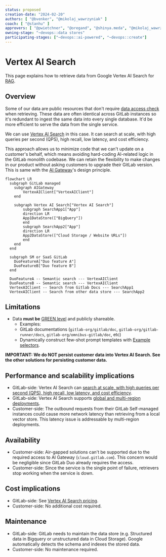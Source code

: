 ```yaml
---
status: proposed
creation-date: "2024-02-20"
authors: [ "@bvenker", "@mikolaj_wawrzyniak" ]
coach: [ "@stanhu" ]
approvers: [ "@pwietchner", "@oregand", "@shinya.meda", "@mikolaj_wawrzyniak" ]
owning-stage: "~devops::data stores"
participating-stages: ["~devops::ai-powered", "~devops::create"]
---
```


# Vertex AI Search

This page explains how to retrieve data from Google Vertex AI Search for [RAG](index.md).

## Overview

Some of our data are public resources that don't require [data access check](index.md#data-access-policy) when retrieving.
These data are often identical across GitLab instances so it's redundant to ingest the same data into every single database.
It'd be more efficient to serve the data from the single service.

We can use [Vertex AI Search](https://cloud.google.com/products/agent-builder?hl=en) in this case.
It can search at scale, with high queries per second (QPS), high recall, low latency, and cost efficiency.

This approach allows us to minimize code that we can't update on a customer's behalf, which means avoiding hard-coding AI-related logic in the GitLab monolith codebase. We can retain the flexibility to make changes in our product without asking customers to upgrade their GitLab version.
This is same with the [AI Gateway](../ai_gateway/index.md)'s design principle.

```mermaid
flowchart LR
  subgraph GitLab managed
    subgraph AIGateway
        VertexAIClient["VertexAIClient"]
    end

    subgraph Vertex AI Search["Vertex AI Search"]
        subgraph SearchApp1["App"]
        direction LR
        App1DataStore(["BigQuery"])
        end
        subgraph SearchApp2["App"]
        direction LR
        App2DataStore(["Cloud Storage / Website URLs"])
        end
    end
  end

  subgraph SM or SaaS GitLab
    DuoFeatureA["Duo feature A"]
    DuoFeatureB["Duo feature B"]
  end

  DuoFeatureA -- Semantic search --- VertexAIClient
  DuoFeatureB -- Semantic search --- VertexAIClient
  VertexAIClient -- Search from Gitlab Docs --- SearchApp1
  VertexAIClient -- Search from other data store --- SearchApp2
```

## Limitations

- Data **must be** [GREEN level](index.md#data-access-policy) and publicly shareable.
  - Examples:
  - GitLab documentations (`gitlab-org/gitlab/doc`, `gitlab-org/gitlab-runner/docs`, `gitlab-org/omnibus-gitlab/doc`, etc)
  - Dynamically construct few-shot prompt templates with [Example selectors](https://python.langchain.com/v0.1/docs/modules/model_io/prompts/example_selectors/).

**IMPORTANT: We do NOT persist customer data into Vertex AI Search. See the other solutions for persisting customer data.**

## Performance and scalability implications

- GitLab-side: Vertex AI Search can [search at scale, with high queries per second (QPS), high recall, low latency, and cost efficiency](https://cloud.google.com/vertex-ai/docs/vector-search/overview).
- GitLab-side: Vertex AI Search supports [global and multi-region deployments](https://cloud.google.com/generative-ai-app-builder/docs/locations).
- Customer-side: The outbound requests from their GitLab Self-managed instances could cause more network latency than retrieving from a local vector store.
  This latency issue is addressable by multi-region deployments.

## Availability

- Customer-side: Air-gapped solutions can't be supported due to the required access to AI Gateway (`cloud.gitlab.com`).
  This concern would be negligible since GitLab Duo already requires the access.
- Customer-side: Since the service is the single point of failure, retrievers stop working when the service is down.

## Cost implications

- GitLab-side: See [Vertex AI Search pricing](https://cloud.google.com/generative-ai-app-builder/pricing).
- Customer-side: No additional cost required.

## Maintenance

- GitLab-side: GitLab needs to maintain the data store (e.g. Structured data in Bigquery or unstructured data in Cloud Storage). Google automatically detects the schema and indexes the stored data.
- Customer-side: No maintenance required.
